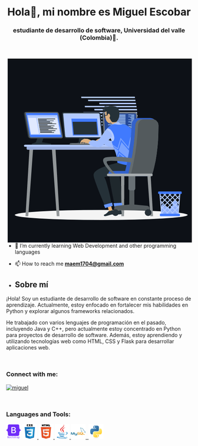 
<h1 align="center">Hola👋, mi nombre es Miguel Escobar</h1>
<h3 align="center">estudiante de desarrollo de software, Universidad del valle (Colombia)🌟.</h3>

<br>

<p><img align="right" src="https://github.com/Mgsk8/Mgsk8/blob/main/animation_500_kxa883sd.gif" alt="mgsk8" /></p>


- 🌱 I’m currently learning Web Development and other programming languages

- 📫 How to reach me **maem1704@gmail.com**

- ## Sobre mí

¡Hola! Soy un estudiante de desarrollo de software en constante proceso de aprendizaje. Actualmente, estoy enfocado en fortalecer mis habilidades en Python y explorar algunos frameworks relacionados. 

He trabajado con varios lenguajes de programación en el pasado, incluyendo Java y C++, pero actualmente estoy concentrado en Python para proyectos de desarrollo de software. Además, estoy aprendiendo y utilizando tecnologías web como HTML, CSS y Flask para desarrollar aplicaciones web.


<br>

<h3 align="left">Connect with me:</h3>
<p align="left">
  <a href="https://www.instagram.com/miguel_escobar11/" target="blank"><img align="center"
      src="https://raw.githubusercontent.com/rahuldkjain/github-profile-readme-generator/master/src/images/icons/Social/instagram.svg"
      alt="miguel" height="30" width="40" /></a>
</p>

<br>

<h3 align="left">Languages and Tools:</h3>
<p align="left"> </a> <a href="https://getbootstrap.com" target="_blank" rel="noreferrer">
    <img src="https://raw.githubusercontent.com/devicons/devicon/master/icons/bootstrap/bootstrap-plain-wordmark.svg"
      alt="bootstrap" width="40" height="40" /></a> <a href="https://www.w3schools.com/css/" target="_blank"
    rel="noreferrer"> <img src="https://raw.githubusercontent.com/devicons/devicon/master/icons/css3/css3-original-wordmark.svg" alt="css3"
      width="40" height="40" /> </a> <a href="https://www.w3.org/html/" target="_blank" rel="noreferrer"> <img
      src="https://raw.githubusercontent.com/devicons/devicon/master/icons/html5/html5-original-wordmark.svg"
      alt="html5" width="40" height="40" /> </a> <a href="https://www.java.com" target="_blank" rel="noreferrer"> <img
      src="https://raw.githubusercontent.com/devicons/devicon/master/icons/java/java-original.svg" alt="java" width="40"
      height="40" /> <a href="https://www.mysql.com/" target="_blank" rel="noreferrer"> <img
      src="https://raw.githubusercontent.com/devicons/devicon/master/icons/mysql/mysql-original-wordmark.svg"
      alt="mysql" width="40" height="40" /> </a> </a> <a href="https://www.photoshop.com/en" target="_blank"
    rel="noreferrer"> <img <a href="https://www.python.org" target="_blank" rel="noreferrer"> <img
      src="https://raw.githubusercontent.com/devicons/devicon/master/icons/python/python-original.svg" alt="python"
      width="40" height="40" /> </a> 

<br>



